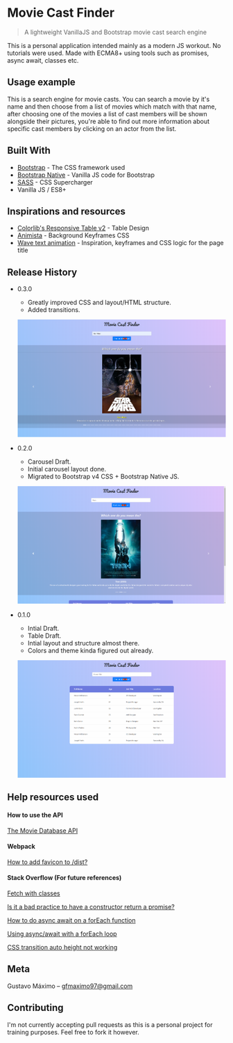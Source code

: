 # Movie Cast Finder
> A lightweight VanillaJS and Bootstrap movie cast search engine

This is a personal application intended mainly as a modern JS workout. No tutorials were used. Made with ECMA8+ using tools such as promises, async await, classes etc.

## Usage example

This is a search engine for movie casts.
You can search a movie by it's name and then choose from a list of movies which match with that name, after choosing one of the movies a list of cast members will be shown alongside their pictures, you're able to find out more information about specific cast members by clicking on an actor from the list.

<!-- !!!! Reminder to include their social medias on their info as well !!!! -->
<!-- !!!! Reminder on table hover to open the line up and render the actor's photo !!!!  -->

<!-- _For more examples and usage, please refer to the [Docs][docs]._ - soon -->

## Built With

* [Bootstrap](https://getbootstrap.com/) - The CSS framework used
* [Bootstrap Native](https://github.com/thednp/bootstrap.native) - Vanilla JS code for Bootstrap
* [SASS](https://sass-lang.com/) - CSS Supercharger
* Vanilla JS / ES8+

## Inspirations and resources

* [Colorlib's Responsive Table v2](https://colorlib.com/wp/template/responsive-table-v2/) - Table Design
* [Animista](http://animista.net/play/background/bg-pan/bg-pan-left) - Background Keyframes CSS
* [Wave text animation](https://codepen.io/molefrog/pen/ieJbo) - Inspiration, keyframes and CSS logic for the page title

## Release History

* 0.3.0
    * Greatly improved CSS and layout/HTML structure.
    * Added transitions.
  
    ![](public/readme_demo_3.png)

* 0.2.0
    * Carousel Draft.
    * Initial carousel layout done.
    * Migrated to Bootstrap v4 CSS + Bootstrap Native JS.
  
    ![](public/readme_demo_2.png)

* 0.1.0
    * Intial Draft.
    * Table Draft.
    * Intial layout and structure almost there.
    * Colors and theme kinda figured out already.
  
    ![](public/readme_demo_1.png)

## Help resources used

#### How to use the API
[The Movie Database API](https://developers.themoviedb.org/3/getting-started/introduction)

#### Webpack

[How to add favicon to /dist?](https://github.com/coryhouse/react-slingshot/issues/128)

#### Stack Overflow (For future references)
[Fetch with classes](https://stackoverflow.com/a/39395072/10088643)

[Is it a bad practice to have a constructor return a promise?](https://stackoverflow.com/questions/24398699/is-it-bad-practice-to-have-a-constructor-function-return-a-promise)

[How to do async await on a forEach function](https://stackoverflow.com/questions/50328143/how-to-do-async-await-on-a-foreach-function)

[Using async/await with a forEach loop](https://stackoverflow.com/questions/37576685/using-async-await-with-a-foreach-loop)

[CSS transition auto height not working](https://stackoverflow.com/a/17260384/10088643)

## Meta

Gustavo Máximo – gfmaximo97@gmail.com

<!-- Distributed under the XYZ license. See ``LICENSE`` for more information.

[https://github.com/yourname/github-link](https://github.com/dbader/) - soon -->

## Contributing

I'm not currently accepting pull requests as this is a personal project for training purposes.
Feel free to fork it however.

<!-- 1. Fork it (<https://github.com/GoldenMaximo/movie-cast-finder/fork>)
2. Create your feature branch (`git checkout -b feature/fooBar`)
3. Commit your changes (`git commit -am 'Add some fooBar'`)
4. Push to the branch (`git push origin feature/fooBar`)
5. Create a new Pull Request -->

<!-- Markdown link & img dfn's - soon -->
<!-- [npm-image]: https://img.shields.io/npm/v/datadog-metrics.svg?style=flat-square
[npm-url]: https://npmjs.org/package/datadog-metrics
[npm-downloads]: https://img.shields.io/npm/dm/datadog-metrics.svg?style=flat-square
[travis-image]: https://img.shields.io/travis/dbader/node-datadog-metrics/master.svg?style=flat-square
[travis-url]: https://travis-ci.org/dbader/node-datadog-metrics
[wiki]: https://github.com/yourname/yourproject/wiki - soon -->
